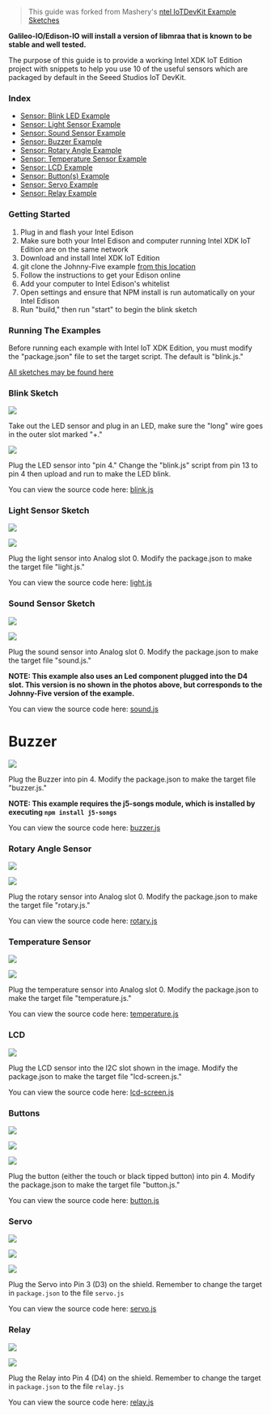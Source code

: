 > This guide was forked from Mashery's [ntel IoTDevKit Example Sketches](https://github.com/mashery/edison-guides/wiki/Cylon.js-and-Intel-IoTDevKit-Example-Sketches)

**Galileo-IO/Edison-IO will install a version of libmraa that is known to be stable and well tested.**

The purpose of this guide is to provide a working Intel XDK IoT Edition project with snippets to help you use 10 of the useful sensors which are packaged by default in the Seeed Studios IoT DevKit.

### Index

* [Sensor: Blink LED Example](Johnny-Five-and-Intel-IoTDevKit-Example-Sketches#blink-sketch)
* [Sensor: Light Sensor Example](Johnny-Five-and-Intel-IoTDevKit-Example-Sketches#light-sensor-sketch)
* [Sensor: Sound Sensor Example](Johnny-Five-and-Intel-IoTDevKit-Example-Sketches#sound-sensor-sketch)
* [Sensor: Buzzer Example](Johnny-Five-and-Intel-IoTDevKit-Example-Sketches#buzzer)
* [Sensor: Rotary Angle Example](Johnny-Five-and-Intel-IoTDevKit-Example-Sketches#rotary-angle-sensor)
* [Sensor: Temperature Sensor Example](Johnny-Five-and-Intel-IoTDevKit-Example-Sketches#temperature-sensor)
* [Sensor: LCD Example](Johnny-Five-and-Intel-IoTDevKit-Example-Sketches#lcd)
* [Sensor: Button(s) Example](Johnny-Five-and-Intel-IoTDevKit-Example-Sketches#buttons)
* [Sensor: Servo Example](Johnny-Five-and-Intel-IoTDevKit-Example-Sketches#servo)
* [Sensor: Relay Example](Johnny-Five-and-Intel-IoTDevKit-Example-Sketches#relay)

### Getting Started
1. Plug in and flash your Intel Edison
2. Make sure both your Intel Edison and computer running Intel XDK IoT Edition are on the same network
3. Download and install Intel XDK IoT Edition
4. git clone the Johnny-Five example [from this location](https://github.com/mashery/edison-guides/tree/master/recipies/Johnny-Five%20Sensor%20Examples)
5. Follow the instructions to get your Edison online
6. Add your computer to Intel Edison's whitelist
7. Open settings and ensure that NPM install is run automatically on your Intel Edison
8. Run "build," then run "start" to begin the blink sketch

### Running The Examples

Before running each example with Intel IoT XDK Edition, you must modify the "package.json" file to set the target script. The default is "blink.js." 

[All sketches may be found here](https://github.com/mashery/edison-guides/tree/master/recipies/Johnny-Five%20Sensor%20Examples)

### Blink Sketch

![](http://rexstjohn.com/wp-content/uploads/2015/02/IMG_1289.jpg)

Take out the LED sensor and plug in an LED, make sure the "long" wire goes in the outer slot marked "+."

![](http://rexstjohn.com/wp-content/uploads/2015/02/IMG_1288.jpg)

Plug the LED sensor into "pin 4." Change the "blink.js" script from pin 13 to pin 4 then upload and run to make the LED blink.

You can view the source code here: [blink.js](https://github.com/mashery/edison-guides/blob/master/recipies/Johnny-Five%20Sensor%20Examples/blink.js)

### Light Sensor Sketch

![](http://rexstjohn.com/wp-content/uploads/2015/02/IMG_1292.jpg)

![](http://rexstjohn.com/wp-content/uploads/2015/02/Screen-Shot-2015-02-04-at-4.56.30-PM.png)

Plug the light sensor into Analog slot 0. Modify the package.json to make the target file "light.js." 

You can view the source code here: [light.js](https://github.com/mashery/edison-guides/blob/master/recipies/Johnny-Five%20Sensor%20Examples/light.js)

### Sound Sensor Sketch

![](http://rexstjohn.com/wp-content/uploads/2015/02/sound.jpg)

![](http://rexstjohn.com/wp-content/uploads/2015/02/soundsensor.png)

Plug the sound sensor into Analog slot 0. Modify the package.json to make the target file "sound.js." 

**NOTE: This example also uses an Led component plugged into the D4 slot. This version is no shown in the photos above, but corresponds to the Johnny-Five version of the example.**

You can view the source code here: [sound.js](https://github.com/mashery/edison-guides/blob/master/recipies/Johnny-Five%20Sensor%20Examples/sound.js)

# Buzzer

![](http://rexstjohn.com/wp-content/uploads/2015/02/buzzer.jpg)

Plug the Buzzer into pin 4. Modify the package.json to make the target file "buzzer.js." 

**NOTE: This example requires the j5-songs module, which is installed by executing `npm install j5-songs`**

You can view the source code here: [buzzer.js](https://github.com/mashery/edison-guides/blob/master/recipies/Johnny-Five%20Sensor%20Examples/buzzer.js)

### Rotary Angle Sensor

![](http://rexstjohn.com/wp-content/uploads/2015/02/rotator.jpg)

![](http://rexstjohn.com/wp-content/uploads/2015/02/rotary.png)

Plug the rotary sensor into Analog slot 0. Modify the package.json to make the target file "rotary.js." 

You can view the source code here: [rotary.js](https://github.com/mashery/edison-guides/blob/master/recipies/Johnny-Five%20Sensor%20Examples/rotary.js)

### Temperature Sensor

![](http://rexstjohn.com/wp-content/uploads/2015/02/IMG_1294.jpg)

![](http://rexstjohn.com/wp-content/uploads/2015/02/temp.png)

Plug the temperature sensor into Analog slot 0. Modify the package.json to make the target file "temperature.js."

You can view the source code here: [temperature.js](https://github.com/mashery/edison-guides/blob/master/recipies/Johnny-Five%20Sensor%20Examples/temperature.js)

### LCD 

![](http://rexstjohn.com/wp-content/uploads/2015/02/LCD.jpg)

Plug the LCD sensor into the I2C slot shown in the image. Modify the package.json to make the target file "lcd-screen.js."

You can view the source code here: [lcd-screen.js](https://github.com/mashery/edison-guides/blob/master/recipies/Johnny-Five%20Sensor%20Examples/lcd-screen.js)

### Buttons

![](http://rexstjohn.com/wp-content/uploads/2015/02/buttonblack.jpg)

![](http://rexstjohn.com/wp-content/uploads/2015/02/buttontouch.jpg)

![](http://rexstjohn.com/wp-content/uploads/2015/02/touchrelease.png)

Plug the button (either the touch or black tipped button) into pin 4. Modify the package.json to make the target file "button.js."

You can view the source code here: [button.js](https://github.com/mashery/edison-guides/blob/master/recipies/Johnny-Five%20Sensor%20Examples/button.js)

### Servo

![](https://raw.githubusercontent.com/wiki/mashery/edison-guides/images/servomovie.gif)

![](https://raw.githubusercontent.com/wiki/mashery/edison-guides/images/servosetup.JPG)

![](https://raw.githubusercontent.com/wiki/mashery/edison-guides/images/servoangle.png)

Plug the Servo into Pin 3 (D3) on the shield. Remember to change the target in `package.json` to the file `servo.js`

You can view the source code here: [servo.js](https://github.com/mashery/edison-guides/blob/master/recipies/Johnny-Five%20Sensor%20Examples/servo.js)

### Relay

![](https://raw.githubusercontent.com/wiki/mashery/edison-guides/images/relaysetup.JPG)

![](https://raw.githubusercontent.com/wiki/mashery/edison-guides/images/relaystate.png)

Plug the Relay into Pin 4 (D4) on the shield. Remember to change the target in `package.json` to the file `relay.js`

You can view the source code here: [relay.js](https://github.com/mashery/edison-guides/blob/master/recipies/Johnny-Five%20Sensor%20Examples/relay.js)